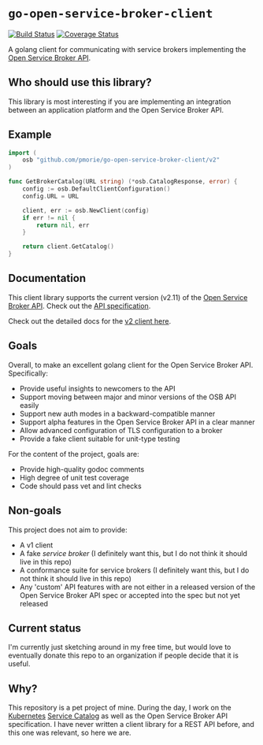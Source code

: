# `go-open-service-broker-client`

[![Build Status](https://travis-ci.org/pmorie/go-open-service-broker-client.svg?branch=master)](https://travis-ci.org/pmorie/go-open-service-broker-client)
[![Coverage Status](https://coveralls.io/repos/github/pmorie/go-open-service-broker-client/badge.svg)](https://coveralls.io/github/pmorie/go-open-service-broker-client)

A golang client for communicating with service brokers implementing the
[Open Service Broker API](https://github.com/openservicebrokerapi/servicebroker).

## Who should use this library?

This library is most interesting if you are implementing an integration
between an application platform and the Open Service Broker API.

## Example

```go
import (
	osb "github.com/pmorie/go-open-service-broker-client/v2"
)

func GetBrokerCatalog(URL string) (*osb.CatalogResponse, error) {
	config := osb.DefaultClientConfiguration()
	config.URL = URL

	client, err := osb.NewClient(config)
	if err != nil {
		return nil, err
	}

	return client.GetCatalog()
}
```

## Documentation

This client library supports the current version (v2.11) of the
[Open Service Broker API](https://github.com/openservicebrokerapi/servicebroker).
Check out the
[API specification](https://github.com/openservicebrokerapi/servicebroker/blob/master/spec.md).

Check out the detailed docs for the [v2 client here](docs/).

## Goals

Overall, to make an excellent golang client for the Open Service Broker API.
Specifically:

- Provide useful insights to newcomers to the API
- Support moving between major and minor versions of the OSB API easily
- Support new auth modes in a backward-compatible manner
- Support alpha features in the Open Service Broker API in a clear manner
- Allow advanced configuration of TLS configuration to a broker
- Provide a fake client suitable for unit-type testing

For the content of the project, goals are:

- Provide high-quality godoc comments
- High degree of unit test coverage
- Code should pass vet and lint checks

## Non-goals

This project does not aim to provide:

- A v1 client
- A fake _service broker_ (I definitely want this, but I do not think it should live in this repo)
- A conformance suite for service brokers (I definitely want this, but I do not think it should live in this repo)
- Any 'custom' API features with are not either in a released version of the
  Open Service Broker API spec or accepted into the spec but not yet released

## Current status

I'm currently just sketching around in my free time, but would love to
eventually donate this repo to an organization if people decide that it is
useful.

## Why?

This repository is a pet project of mine.  During the day, I work on the
[Kubernetes](https://github.com/kubernetes/kubernetes)
[Service Catalog](https://github.com/kubernetes-incubator/service-catalog) as
well as the Open Service Broker API specification.  I have never written a
client library for a REST API before, and this one was relevant, so here we
are.

